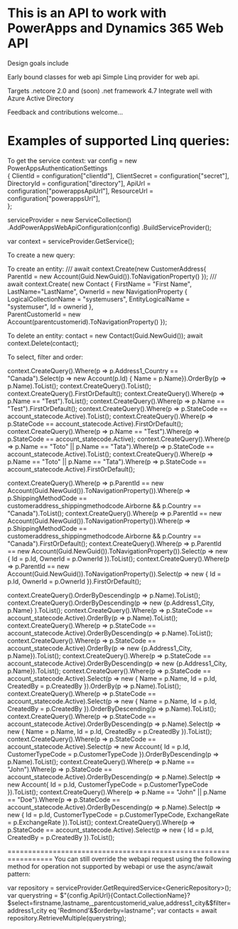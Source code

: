 # This is an API to work with PowerApps and Dynamics 365 Web API

Design goals include

Early bound classes for web api
Simple Linq provider for web api.

Targets .netcore 2.0 and (soon) .net framework 4.7
Integrate well with Azure Active Directory 

Feedback and contributions welcome...


Examples of supported Linq queries:
=================================================================

To get the service context:
var config = 
    new PowerAppsAuthenticationSettings                     
    {
        ClientId = configuration["clientId"],
        ClientSecret = configuration["secret"],
        DirectoryId = configuration["directory"],
        ApiUrl = configuration["powerappsApiUrl"],
        ResourceUrl = configuration["powerappsUrl"],  
    };

serviceProvider = 
    new ServiceCollection()
    .AddPowerAppsWebApiConfiguration(config)
    .BuildServiceProvider();

var context = serviceProvider.GetService<WebApiContext>();


To create a new query:

To create an entity:
///
await context.Create(new CustomerAddress{ ParentId = new Account(Guid.NewGuid()).ToNavigationProperty() });
///
await context.Create(
    new Contact 
    { 
        FirstName = "First Name", 
        LastName="LastName", 
        OwnerId = new NavigationProperty { LogicalCollectionName = "systemusers", EntityLogicalName = "systemuser", Id = ownerid },  
        ParentCustomerId = new Account(parentcustomerid).ToNavigationProperty() 
    });

To delete an entity:
contact = new Contact(Guid.NewGuid());
await context.Delete(contact);

To select, filter and order:

context.CreateQuery<Account>().Where(p => p.Address1_Country  == "Canada").Select(p => new Account(p.Id) { Name = p.Name}).OrderBy(p => p.Name).ToList();
context.CreateQuery<Account>().ToList(); 
context.CreateQuery<Account>().FirstOrDefault(); 
context.CreateQuery<Account>().Where(p => p.Name == "Test").ToList(); 
context.CreateQuery<Account>().Where(p => p.Name == "Test").FirstOrDefault();
context.CreateQuery<Account>().Where(p => p.StateCode == account_statecode.Active).ToList();
context.CreateQuery<Account>().Where(p => p.StateCode == account_statecode.Active).FirstOrDefault();
context.CreateQuery<Account>().Where(p => p.Name == "Test").Where(p => p.StateCode == account_statecode.Active);
context.CreateQuery<Account>().Where(p => p.Name == "Toto" || p.Name == "Tata").Where(p => p.StateCode == account_statecode.Active).ToList();
context.CreateQuery<Account>().Where(p => p.Name == "Toto" || p.Name == "Tata").Where(p => p.StateCode == account_statecode.Active).FirstOrDefault();

context.CreateQuery<CustomerAddress>().Where(p => p.ParentId == new Account(Guid.NewGuid()).ToNavigationProperty()).Where(p => p.ShippingMethodCode == customeraddress_shippingmethodcode.Airborne && p.Country == "Canada").ToList();
context.CreateQuery<CustomerAddress>().Where(p => p.ParentId == new Account(Guid.NewGuid()).ToNavigationProperty()).Where(p => p.ShippingMethodCode == customeraddress_shippingmethodcode.Airborne && p.Country == "Canada").FirstOrDefault();
context.CreateQuery<CustomerAddress>().Where(p => p.ParentId == new Account(Guid.NewGuid()).ToNavigationProperty()).Select(p => new { Id = p.Id, OwnerId = p.OwnerId }).ToList();
context.CreateQuery<CustomerAddress>().Where(p => p.ParentId == new Account(Guid.NewGuid()).ToNavigationProperty()).Select(p => new { Id = p.Id, OwnerId = p.OwnerId }).FirstOrDefault();

context.CreateQuery<Account>().OrderByDescending(p => p.Name).ToList();
context.CreateQuery<Account>().OrderByDescending(p => new {p.Address1_City, p.Name} ).ToList();
context.CreateQuery<Account>().Where(p => p.StateCode == account_statecode.Active).OrderBy(p => p.Name).ToList();
context.CreateQuery<Account>().Where(p => p.StateCode == account_statecode.Active).OrderByDescending(p => p.Name).ToList();
context.CreateQuery<Account>().Where(p => p.StateCode == account_statecode.Active).OrderBy(p => new {p.Address1_City, p.Name}).ToList();
context.CreateQuery<Account>().Where(p => p.StateCode == account_statecode.Active).OrderByDescending(p => new {p.Address1_City, p.Name}).ToList();
context.CreateQuery<Account>().Where(p => p.StateCode == account_statecode.Active).Select(p => new { Name = p.Name, Id = p.Id, CreatedBy = p.CreatedBy }).OrderBy(p => p.Name).ToList();
context.CreateQuery<Account>().Where(p => p.StateCode == account_statecode.Active).Select(p => new { Name = p.Name, Id = p.Id, CreatedBy = p.CreatedBy }).OrderByDescending(p => p.Name).ToList();
context.CreateQuery<Account>().Where(p => p.StateCode == account_statecode.Active).OrderByDescending(p => p.Name).Select(p => new { Name = p.Name, Id = p.Id, CreatedBy = p.CreatedBy }).ToList();
context.CreateQuery<Account>().Where(p => p.StateCode == account_statecode.Active).Select(p => new Account{ Id = p.Id, CustomerTypeCode = p.CustomerTypeCode }).OrderByDescending(p => p.Name).ToList();
context.CreateQuery<Account>().Where(p => p.Name == "John").Where(p => p.StateCode == account_statecode.Active).OrderByDescending(p => p.Name).Select(p => new Account{ Id = p.Id, CustomerTypeCode = p.CustomerTypeCode }).ToList();
context.CreateQuery<Account>().Where(p => p.Name == "John" || p.Name == "Doe").Where(p => p.StateCode == account_statecode.Active).OrderByDescending(p => p.Name).Select(p => new { Id = p.Id, CustomerTypeCode = p.CustomerTypeCode, ExchangeRate = p.ExchangeRate }).ToList();
context.CreateQuery<Account>().Where(p => p.StateCode == account_statecode.Active).Select(p => new { Id = p.Id, CreatedBy = p.CreatedBy }).ToList();


=================================================================
You can still override the webapi request using the following method for operation not supported by webapi or use the async/await pattern:

var repository = serviceProvider.GetRequiredService<GenericRepository<Contact>>();
var querystring = $"{config.ApiUrl}{Contact.CollectionName}?$select=firstname,lastname,_parentcustomerid_value,address1_city&$filter=address1_city eq 'Redmond'&$orderby=lastname";
var contacts = await repository.RetrieveMultiple(querystring);
      


